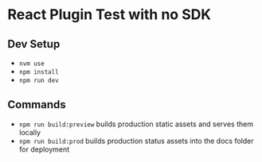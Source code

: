# React Plugin Test with no SDK

## Dev Setup

- `nvm use`
- `npm install`
- `npm run dev`

## Commands

- `npm run build:preview` builds production static assets and serves them locally
- `npm run build:prod` builds production status assets into the docs folder for deployment
